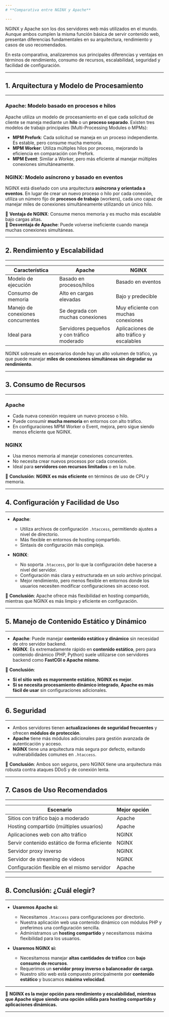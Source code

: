 ```yaml
---
# **Comparativa entre NGINX y Apache**  

---
```

NGINX y Apache son los dos servidores web más utilizados en el mundo. Aunque ambos cumplen la misma función básica de servir contenido web, presentan diferencias fundamentales en su arquitectura, rendimiento y casos de uso recomendados.  

En esta comparativa, analizaremos sus principales diferencias y ventajas en términos de rendimiento, consumo de recursos, escalabilidad, seguridad y facilidad de configuración.  

---
## **1. Arquitectura y Modelo de Procesamiento**  

---
### **Apache: Modelo basado en procesos e hilos**  

Apache utiliza un modelo de procesamiento en el que cada solicitud de cliente se maneja mediante un **hilo** o un **proceso separado**. Existen tres modelos de trabajo principales (Multi-Processing Modules o MPMs):  

- **MPM Prefork**: Cada solicitud se maneja en un proceso independiente. Es estable, pero consume mucha memoria.  
- **MPM Worker**: Utiliza múltiples hilos por proceso, mejorando la eficiencia en comparación con Prefork.  
- **MPM Event**: Similar a Worker, pero más eficiente al manejar múltiples conexiones simultáneamente.  

### **NGINX: Modelo asíncrono y basado en eventos**  

NGINX está diseñado con una arquitectura **asíncrona y orientada a eventos**. En lugar de crear un nuevo proceso o hilo por cada conexión, utiliza un número fijo de **procesos de trabajo** (workers), cada uno capaz de manejar miles de conexiones simultáneamente utilizando un único hilo.  

🔹 **Ventaja de NGINX**: Consume menos memoria y es mucho más escalable bajo cargas altas.  
🔹 **Desventaja de Apache**: Puede volverse ineficiente cuando maneja muchas conexiones simultáneas.  

---
## **2. Rendimiento y Escalabilidad**  

---
| Característica | Apache | NGINX |
|--------------|--------|--------|
| Modelo de ejecución | Basado en procesos/hilos | Basado en eventos |
| Consumo de memoria | Alto en cargas elevadas | Bajo y predecible |
| Manejo de conexiones concurrentes | Se degrada con muchas conexiones | Muy eficiente con muchas conexiones |
| Ideal para | Servidores pequeños y con tráfico moderado | Aplicaciones de alto tráfico y escalables |

NGINX sobresale en escenarios donde hay un alto volumen de tráfico, ya que puede manejar **miles de conexiones simultáneas sin degradar su rendimiento**.  

---
## **3. Consumo de Recursos**  

---
### **Apache**  
- Cada nueva conexión requiere un nuevo proceso o hilo.  
- Puede consumir **mucha memoria** en entornos con alto tráfico.  
- En configuraciones MPM Worker o Event, mejora, pero sigue siendo menos eficiente que NGINX.  

### **NGINX**  
- Usa menos memoria al manejar conexiones concurrentes.  
- No necesita crear nuevos procesos por cada conexión.  
- Ideal para **servidores con recursos limitados** o en la nube.  

📌 **Conclusión**: **NGINX es más eficiente** en términos de uso de CPU y memoria.  

---
## **4. Configuración y Facilidad de Uso**  

---
- **Apache**:  
  - Utiliza archivos de configuración `.htaccess`, permitiendo ajustes a nivel de directorio.  
  - Más flexible en entornos de hosting compartido.  
  - Sintaxis de configuración más compleja.  

- **NGINX**:  
  - No soporta `.htaccess`, por lo que la configuración debe hacerse a nivel del servidor.  
  - Configuración más clara y estructurada en un solo archivo principal.  
  - Mejor rendimiento, pero menos flexible en entornos donde los usuarios necesiten modificar configuraciones sin acceso root.  

📌 **Conclusión**: Apache ofrece más flexibilidad en hosting compartido, mientras que NGINX es más limpio y eficiente en configuración.  

---
## **5. Manejo de Contenido Estático y Dinámico**  

---
- **Apache**: Puede manejar **contenido estático y dinámico** sin necesidad de otro servidor backend.  
- **NGINX**: Es extremadamente rápido en **contenido estático**, pero para contenido dinámico (PHP, Python) suele utilizarse con servidores backend como **FastCGI o Apache mismo**.  

📌 **Conclusión**:  
- **Si el sitio web es mayormente estático**, **NGINX es mejor**.  
- **Si se necesita procesamiento dinámico integrado**, **Apache es más fácil de usar** sin configuraciones adicionales.  

---
## **6. Seguridad**  

---
- Ambos servidores tienen **actualizaciones de seguridad frecuentes** y ofrecen **módulos de protección**.  
- **Apache** tiene más módulos adicionales para gestión avanzada de autenticación y acceso.  
- **NGINX** tiene una arquitectura más segura por defecto, evitando vulnerabilidades comunes en `.htaccess`.  

📌 **Conclusión**: Ambos son seguros, pero NGINX tiene una arquitectura más robusta contra ataques DDoS y de conexión lenta.  

---
## **7. Casos de Uso Recomendados**  

---
| Escenario | Mejor opción |
|-----------|-------------|
| Sitios con tráfico bajo a moderado | Apache |
| Hosting compartido (múltiples usuarios) | Apache |
| Aplicaciones web con alto tráfico | NGINX |
| Servir contenido estático de forma eficiente | NGINX |
| Servidor proxy inverso | NGINX |
| Servidor de streaming de videos | NGINX |
| Configuración flexible en el mismo servidor | Apache |

---
## **8. Conclusión: ¿Cuál elegir?**  

---
- **Usaremos Apache si:**  
  - Necesitamos `.htaccess` para configuraciones por directorio.  
  - Nuestra aplicación web usa contenido dinámico con módulos PHP y preferimos una configuración sencilla.  
  - Administramos un **hosting compartido** y necesitamoss máxima flexibilidad para los usuarios.  

- **Usaremos NGINX si:**  
  - Necesitamoss manejar **altas cantidades de tráfico** con **bajo consumo de recursos**.  
  - Requerimos un **servidor proxy inverso o balanceador de carga**.  
  - Nuestro sitio web está compuesto principalmente por **contenido estático** y buscamos **máxima velocidad**.  

---
📌 **NGINX es la mejor opción para rendimiento y escalabilidad, mientras que Apache sigue siendo una opción sólida para hosting compartido y aplicaciones dinámicas.**  

---

